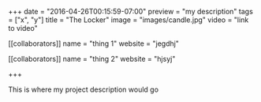 +++
date = "2016-04-26T00:15:59-07:00"
preview = "my description"
tags = ["x", "y"]
title = "The Locker"
image = "images/candle.jpg"
video = "link to video"

[[collaborators]]
name = "thing 1"
website = "jegdhj"

[[collaborators]]
name = "thing 2"
website = "hjsyj"

+++

This is where my project description would go
